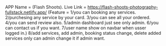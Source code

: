 APP Name = (Flash Shoots).
Live Link = https://flash-shoots-photography-fullstack.netlify.app/
(Feature = 1/you can booking any services.
2/purchesing any service by your card.
3/you can see all your ordered.
4/you can send review also.
5/admin dashboard just see only admin.
6/you can contact us if you want.
7/user name show on navbar when usser logged in.)
8/add services, add admin, booking status change, delete added services only can admin change it if admin want.
